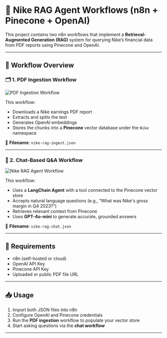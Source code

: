 # 🏃 Nike RAG Agent Workflows (n8n + Pinecone + OpenAI)

This project contains two n8n workflows that implement a **Retrieval-Augmented Generation (RAG)** system for querying Nike’s financial data from PDF reports using Pinecone and OpenAI.

---

## 📌 Workflow Overview

### 🗂️ 1. PDF Ingestion Workflow

![PDF Ingestion Workflow](assets/pdf%20ingestion%20workflow.png)

This workflow:
- Downloads a Nike earnings PDF report
- Extracts and splits the text
- Generates OpenAI embeddings
- Stores the chunks into a **Pinecone** vector database under the `Nike` namespace

📄 **Filename**: `nike-rag-ingest.json`

---

### 💬 2. Chat-Based Q&A Workflow

![Nike RAG Agent Workflow](assets/nike%20rag%20agent%20workflow.png)

This workflow:
- Uses a **LangChain Agent** with a tool connected to the Pinecone vector store
- Accepts natural language questions (e.g., “What was Nike's gross margin in Q4 2023?”)
- Retrieves relevant context from Pinecone
- Uses **GPT-4o-mini** to generate accurate, grounded answers

📄 **Filename**: `nike-rag-chat.json`

---

## 🔧 Requirements

- n8n (self-hosted or cloud)
- OpenAI API Key
- Pinecone API Key
- Uploaded or public PDF file URL

---

## 📥 Usage

1. Import both JSON files into n8n
2. Configure OpenAI and Pinecone credentials
3. Run the **PDF ingestion** workflow to populate your vector store
4. Start asking questions via the **chat workflow**

---

